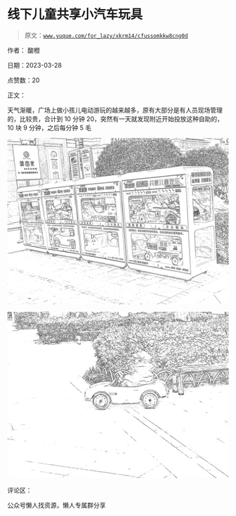 # 线下儿童共享小汽车玩具

> 原文：[`www.yuque.com/for_lazy/xkrm14/cfussomkkw8cng0d`](https://www.yuque.com/for_lazy/xkrm14/cfussomkkw8cng0d)



作者： 酸橙



日期：2023-03-28



点赞数：20



正文：



天气渐暖，广场上做小孩儿电动游玩的越来越多，原有大部分是有人员现场管理的，比较贵，合计到 10 分钟 20，突然有一天就发现附近开始投放这种自助的，10 块 9 分钟，之后每分钟 5 毛



![](img/e17b855d4f6545bee16163a3eb1dd47f.png)



![](img/4338338f94c3cb9a8b35cd8ff3ec6bc2.png)



评论区：



公众号懒人找资源，懒人专属群分享

